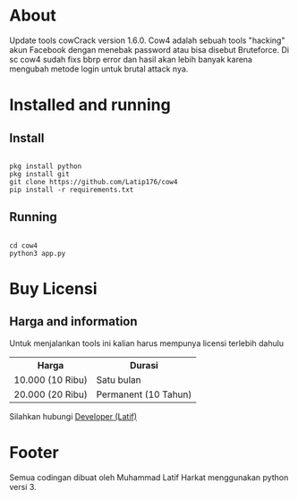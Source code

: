 <h1>About</h1>
<p>Update tools cowCrack version 1.6.0. Cow4 adalah sebuah tools "hacking" akun Facebook dengan menebak password atau bisa disebut Bruteforce. Di sc cow4 sudah fixs bbrp error dan hasil akan lebih banyak karena mengubah metode login untuk brutal attack nya.</p>
<h1>Installed and running</h1>
<h2>Install</h2>
<pre><code>
pkg install python
pkg install git
git clone https://github.com/Latip176/cow4
pip install -r requirements.txt
</pre></code>
<h2>Running</h2>
<pre><code>
cd cow4
python3 app.py
</pre></code>
<h1>Buy Licensi</h1>
<h2>Harga and information</h2>
<p>Untuk menjalankan tools ini kalian harus mempunya licensi terlebih dahulu</p>
<table>
<tr>
<th>Harga</th>
<th>Durasi</th>
</tr>
<tr>
<td>10.000 (10 Ribu)
<td>Satu bulan</td>
</tr>
<tr>
<td>20.000 (20 Ribu)</td>
<td>Permanent (10 Tahun)</td>
</tr>
</table>
<p>Silahkan hubungi <a href="https://wa.me/6283172566909">Developer (Latif)</a></p>
<h1>Footer</h1>
<p>Semua codingan dibuat oleh Muhammad Latif Harkat menggunakan python versi 3.</p>
